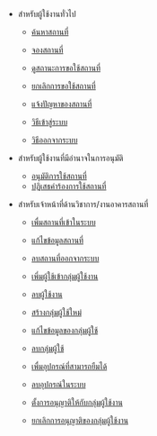 <!-- _sidebar.md -->
* สำหรับผู้ใช้งานทั่วไป
  * [ค้นหาสถานที่](client/find-space.md)
  * [จองสถานที่](client/reserve-a-space.md)

  * [ดูสถานะการขอใช้สถานที่](client/check-reqest.md)
  * [ยกเลิกการขอใช้สถานที่](client/cancel-a-request.md)

  * [แจ้งปัญหาของสถานที่](client/report-a-problem.md)

  * [วิธีเข้าสู่ระบบ](client/login.md)
  * [วิธีออกจากระบบ](client/logout.md)

* สำหรับผู้ใช้งานที่มีอำนาจในการอนุมัติ
  * [อนุมัติการใช้สถานที่](approver/approve-request.md)
  * [ปฎิเสธคำร้องการใช้สถานที่](approver/decline-request.md)

* สำหรับเจ้าหน้าที่ด้านวิชาการ/งานอาคารสถานที่
  * [เพื่มสถานที่เข้าในระบบ](admin/add-space.md)
  * [แก้ไขข้อมูลสถานที่](admin/edit-space.md)
  * [ลบสถานที่ออกจากระบบ](admin/delete-space.md)

  * [เพี่มผู้ใช้เข้ากลุ่มผู้ใช้งาน](admin/add-role.md)
  * [ลบผู้ใช้งาน](admin/remove-role.md)

  * [สร้างกลุ่มผู้ใช้ใหม่](admin/create-group.md)
  * [แก้ไขข้อมูลของกลุ่มผู้ใช้](admin/edit-group.md)
  * [ลบกลุ่มผู้ใช้](admin/delete-group.md)

  * [เพื่มอุปกรณ์ที่สามารถยืมได้](admin/add-material.md)
  * [ลบอุปกรณ์ในระบบ](admin/delete-material.md)

  * [ตั้งการอนุญาติให้กับกลุ่มผู้ใช้งาน](admin/assign-permission.md)
  * [ยกเลิกการอนุญาติของกลุ่มผู้ใช้งาน](admin/remove-permission.md)

